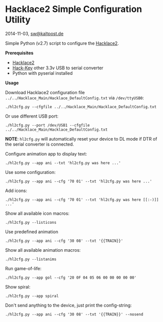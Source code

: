 Hacklace2 Simple Configuration Utility
======================================
2014-11-03, sw@kaltpost.de

Simple Python (v2.7) script to configure the [Hacklace2](http://wiki.fab4u.de/wiki/Hacklace/en).


__Prerequisites__

* [Hacklace2](http://wiki.fab4u.de/wiki/Hacklace/en)
* [Hack-Key](http://www.wiki.fab4u.de/wiki/Hack-Key) other 3.3v USB to serial converter
* Python with pyserial installed


__Usage__

Download Hacklace2 configuration file ``../../Hacklace_Main/Hacklace_DefaultConfig.txt`` via ``/dev/ttyUSB0``:

`./hl2cfg.py --cfgfile ../../Hacklace_Main/Hacklace_DefaultConfig.txt`

Or use different USB port: 

`./hl2cfg.py --port /dev/USB1 --cfgfile ../../Hacklace_Main/Hacklace_DefaultConfig.txt`

__NOTE__: ``hl2cfg.py`` will automatically reset your device to DL mode if DTR of the serial converter is connected.

Configure animation app to display text: 

`./hl2cfg.py --app ani --txt 'hl2cfg.py was here ...'`

Use some configuration: 

`./hl2cfg.py --app ani --cfg '70 01' --txt 'hl2cfg.py was here ...'`

Add icons:

`./hl2cfg.py --app ani --cfg '70 01' --txt 'hl2cfg.py was here [[:-)]] ...'`

Show all available icon macros:

`./hl2cfg.py --listicons`

Use predefined animation

`./hl2cfg.py --app ani --cfg '30 08' --txt '{{TRAIN}}'`

Show all available animation macros:

`./hl2cfg.py --listanims`

Run game-of-life:

`./hl2cfg.py --app gol --cfg '20 0F 04 05 06 00 00 00 00 00'`

Show spiral:

`./hl2cfg.py --app spiral`

Don't send anything to the device, just print the config-string:

`./hl2cfg.py --app ani --cfg '30 08' --txt '{{TRAIN}}' --nosend`